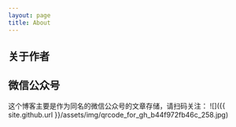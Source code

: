 ```yaml
---
layout: page
title: About
---
```


## 关于作者

## 微信公众号

这个博客主要是作为同名的微信公众号的文章存储，请扫码关注：
![]({{ site.github.url }}/assets/img/qrcode_for_gh_b44f972fb46c_258.jpg)
